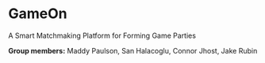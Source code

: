 # GameOn
A Smart Matchmaking Platform for Forming Game Parties

**Group members:** Maddy Paulson, San Halacoglu, Connor Jhost, Jake Rubin